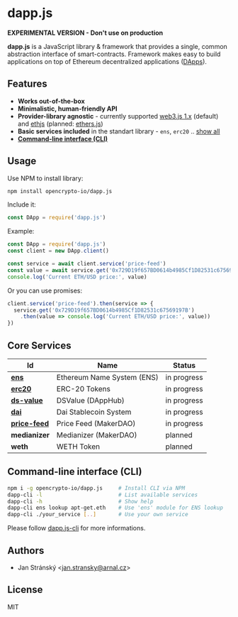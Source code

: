 # dapp.js

**EXPERIMENTAL VERSION - Don't use on production**

**dapp.js** is a JavaScript library & framework that provides a single, common abstraction interface of smart-contracts. Framework makes easy to build applications on top of Ethereum decentralized applications ([DApps](https://en.wikipedia.org/wiki/Decentralized_application)).

## Features

* **Works out-of-the-box**
* **Minimalistic, human-friendly API**
* **Provider-library agnostic** - currently supported [web3.js 1.x](https://github.com/ethereum/web3.js/) (default) and [ethjs](https://github.com/ethjs/ethjs) (planned: [ethers.js](https://github.com/ethers-io/ethers.js))
* **Basic services included** in the standart library - `ens`, `erc20` .. [show all](https://github.com/opencrypto-io/dapp.js/tree/master/services)
* **[Command-line interface (CLI)](/cli)**

## Usage

Use NPM to install library:
```bash
npm install opencrypto-io/dapp.js
```

Include it:
```js
const DApp = require('dapp.js')
```

Example:
```js
const DApp = require('dapp.js')
const client = new DApp.client()

const service = await client.service('price-feed')
const value = await service.get('0x729D19f657BD0614b4985Cf1D82531c67569197B')
console.log('Current ETH/USD price:', value)
```

Or you can use promises:

```js
client.service('price-feed').then(service => {
  service.get('0x729D19f657BD0614b4985Cf1D82531c67569197B')
    .then(value => console.log('Current ETH/USD price:', value))
})
```

## Core Services

Id | Name | Status
--- | --- | ---
**[ens](services/ens)** | Ethereum Name System (ENS) | in progress
**[erc20](services/erc20)** | ERC-20 Tokens | in progress
**[ds-value](services/ds-value)** | DSValue (DAppHub) | in progress
**[dai](services/dai)** | Dai Stablecoin System | in progress
**[price-feed](services/price-feed)** | Price Feed (MakerDAO) | in progress
**medianizer** | Medianizer (MakerDAO) | planned
**weth** | WETH Token | planned

## Command-line interface (CLI)

```bash
npm i -g opencrypto-io/dapp.js     # Install CLI via NPM
dapp-cli -l                        # List available services
dapp-cli -h                        # Show help
dapp-cli ens lookup apt-get.eth    # Use 'ens' module for ENS lookup
dapp-cli ./your_service [..]       # Use your own service
```

Please follow [dapp.js-cli](cli/) for more informations.

## Authors

* Jan Stránský &lt;jan.stransky@arnal.cz&gt;

## License
MIT

